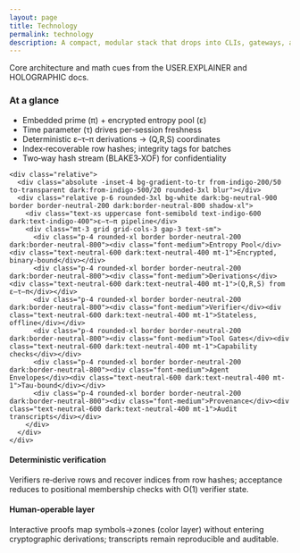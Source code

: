 ```yaml
---
layout: page
title: Technology
permalink: technology
description: A compact, modular stack that drops into CLIs, gateways, and control‑plane agents.
---
```


<section class="py-6">
  <p class="text-neutral-700 dark:text-neutral-300 max-w-3xl">
    Core architecture and math cues from the USER.EXPLAINER and HOLOGRAPHIC docs.
  </p>

  <div class="mt-10 grid lg:grid-cols-2 gap-10 items-center">
    <div class="p-6 rounded-2xl bg-white dark:bg-neutral-900 border border-neutral-200 dark:border-neutral-800 shadow-sm">
      <h3 class="font-semibold text-lg">At a glance</h3>
      <ul class="mt-2 space-y-2 text-sm text-neutral-700 dark:text-neutral-300 list-disc list-inside">
        <li>Embedded prime (π) + encrypted entropy pool (ε)</li>
        <li>Time parameter (τ) drives per‑session freshness</li>
        <li>Deterministic ε–τ–π derivations → (Q,R,S) coordinates</li>
        <li>Index‑recoverable row hashes; integrity tags for batches</li>
        <li>Two‑way hash stream (BLAKE3‑XOF) for confidentiality</li>
      </ul>
    </div>

    <div class="relative">
      <div class="absolute -inset-4 bg-gradient-to-tr from-indigo-200/50 to-transparent dark:from-indigo-500/20 rounded-3xl blur"></div>
      <div class="relative p-6 rounded-3xl bg-white dark:bg-neutral-900 border border-neutral-200 dark:border-neutral-800 shadow-xl">
        <div class="text-xs uppercase font-semibold text-indigo-600 dark:text-indigo-400">ε–τ–π pipeline</div>
        <div class="mt-3 grid grid-cols-3 gap-3 text-sm">
          <div class="p-4 rounded-xl border border-neutral-200 dark:border-neutral-800"><div class="font-medium">Entropy Pool</div><div class="text-neutral-600 dark:text-neutral-400 mt-1">Encrypted, binary‑bound</div></div>
          <div class="p-4 rounded-xl border border-neutral-200 dark:border-neutral-800"><div class="font-medium">Derivations</div><div class="text-neutral-600 dark:text-neutral-400 mt-1">(Q,R,S) from ε–τ–π</div></div>
          <div class="p-4 rounded-xl border border-neutral-200 dark:border-neutral-800"><div class="font-medium">Verifier</div><div class="text-neutral-600 dark:text-neutral-400 mt-1">Stateless, offline</div></div>
          <div class="p-4 rounded-xl border border-neutral-200 dark:border-neutral-800"><div class="font-medium">Tool Gates</div><div class="text-neutral-600 dark:text-neutral-400 mt-1">Capability checks</div></div>
          <div class="p-4 rounded-xl border border-neutral-200 dark:border-neutral-800"><div class="font-medium">Agent Envelopes</div><div class="text-neutral-600 dark:text-neutral-400 mt-1">Tau‑bound</div></div>
          <div class="p-4 rounded-xl border border-neutral-200 dark:border-neutral-800"><div class="font-medium">Provenance</div><div class="text-neutral-600 dark:text-neutral-400 mt-1">Audit transcripts</div></div>
        </div>
      </div>
    </div>
  </div>

  <div class="mt-10 grid md:grid-cols-2 gap-6">
    <div class="p-6 rounded-2xl bg-white dark:bg-neutral-900 border border-neutral-200 dark:border-neutral-800 shadow-sm">
      <h4 class="font-semibold">Deterministic verification</h4>
      <p class="mt-2 text-sm text-neutral-700 dark:text-neutral-300">Verifiers re‑derive rows and recover indices from row hashes; acceptance reduces to positional membership checks with O(1) verifier state.</p>
    </div>
    <div class="p-6 rounded-2xl bg-white dark:bg-neutral-900 border border-neutral-200 dark:border-neutral-800 shadow-sm">
      <h4 class="font-semibold">Human‑operable layer</h4>
      <p class="mt-2 text-sm text-neutral-700 dark:text-neutral-300">Interactive proofs map symbols→zones (color layer) without entering cryptographic derivations; transcripts remain reproducible and auditable.</p>
    </div>
  </div>
</section>



